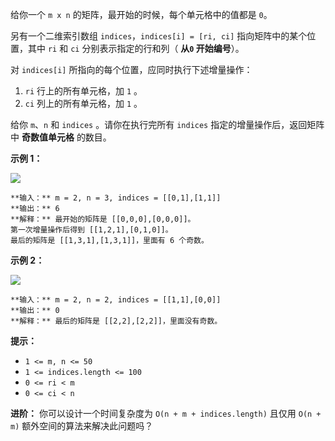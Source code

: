 给你一个 `m x n` 的矩阵，最开始的时候，每个单元格中的值都是 `0`。

另有一个二维索引数组 `indices`，`indices[i] = [ri, ci]` 指向矩阵中的某个位置，其中 `ri` 和 `ci`
分别表示指定的行和列（ **从`0` 开始编号**）。

对 `indices[i]` 所指向的每个位置，应同时执行下述增量操作：

  1. `ri` 行上的所有单元格，加 `1` 。
  2. `ci` 列上的所有单元格，加 `1` 。

给你 `m`、`n` 和 `indices` 。请你在执行完所有 `indices` 指定的增量操作后，返回矩阵中 **奇数值单元格** 的数目。

**示例 1：**

![](https://assets.leetcode-cn.com/aliyun-lc-upload/uploads/2019/11/06/e1.png)

    
    
    **输入：** m = 2, n = 3, indices = [[0,1],[1,1]]
    **输出：** 6
    **解释：** 最开始的矩阵是 [[0,0,0],[0,0,0]]。
    第一次增量操作后得到 [[1,2,1],[0,1,0]]。
    最后的矩阵是 [[1,3,1],[1,3,1]]，里面有 6 个奇数。
    

**示例 2：**

![](https://assets.leetcode-cn.com/aliyun-lc-upload/uploads/2019/11/06/e2.png)

    
    
    **输入：** m = 2, n = 2, indices = [[1,1],[0,0]]
    **输出：** 0
    **解释：** 最后的矩阵是 [[2,2],[2,2]]，里面没有奇数。
    

**提示：**

  * `1 <= m, n <= 50`
  * `1 <= indices.length <= 100`
  * `0 <= ri < m`
  * `0 <= ci < n`

**进阶：** 你可以设计一个时间复杂度为 `O(n + m + indices.length)` 且仅用 `O(n + m)`
额外空间的算法来解决此问题吗？

